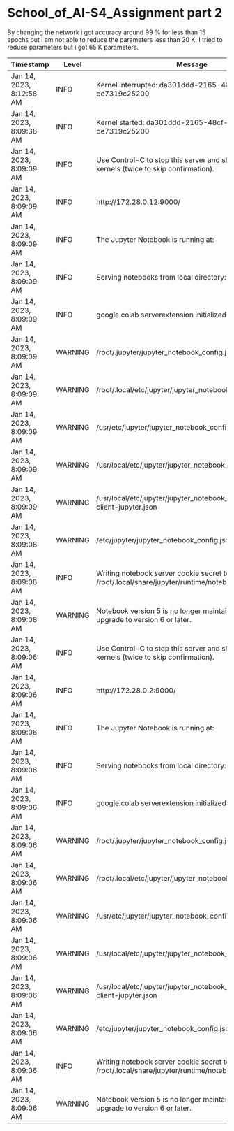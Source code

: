 # School_of_AI-S4_Assignment part 2

By changing the network i got accuracy around 99 % for less than 15 epochs but i am not able to reduce the parameters less than 20 K. I tried to reduce parameters but i got 65 K parameters.

|Timestamp|Level|Message|
|---|---|---|
|Jan 14, 2023, 8:12:58 AM|INFO|Kernel interrupted: da301ddd-2165-48cf-abaf-be7319c25200|
|Jan 14, 2023, 8:09:38 AM|INFO|Kernel started: da301ddd-2165-48cf-abaf-be7319c25200|
|Jan 14, 2023, 8:09:09 AM|INFO|Use Control-C to stop this server and shut down all kernels \(twice to skip confirmation\)\.|
|Jan 14, 2023, 8:09:09 AM|INFO|http://172\.28\.0\.12:9000/|
|Jan 14, 2023, 8:09:09 AM|INFO|The Jupyter Notebook is running at:|
|Jan 14, 2023, 8:09:09 AM|INFO|Serving notebooks from local directory: /|
|Jan 14, 2023, 8:09:09 AM|INFO|google\.colab serverextension initialized\.|
|Jan 14, 2023, 8:09:09 AM|WARNING|    	/root/\.jupyter/jupyter\_notebook\_config\.json|
|Jan 14, 2023, 8:09:09 AM|WARNING|    	/root/\.local/etc/jupyter/jupyter\_notebook\_config\.json|
|Jan 14, 2023, 8:09:09 AM|WARNING|    	/usr/etc/jupyter/jupyter\_notebook\_config\.json|
|Jan 14, 2023, 8:09:09 AM|WARNING|    	/usr/local/etc/jupyter/jupyter\_notebook\_config\.json|
|Jan 14, 2023, 8:09:09 AM|WARNING|    	/usr/local/etc/jupyter/jupyter\_notebook\_config\.d/panel-client-jupyter\.json|
|Jan 14, 2023, 8:09:08 AM|WARNING|    	/etc/jupyter/jupyter\_notebook\_config\.json|
|Jan 14, 2023, 8:09:08 AM|INFO|Writing notebook server cookie secret to /root/\.local/share/jupyter/runtime/notebook\_cookie\_secret|
|Jan 14, 2023, 8:09:08 AM|WARNING|Notebook version 5 is no longer maintained\. Please upgrade to version 6 or later\.|
|Jan 14, 2023, 8:09:06 AM|INFO|Use Control-C to stop this server and shut down all kernels \(twice to skip confirmation\)\.|
|Jan 14, 2023, 8:09:06 AM|INFO|http://172\.28\.0\.2:9000/|
|Jan 14, 2023, 8:09:06 AM|INFO|The Jupyter Notebook is running at:|
|Jan 14, 2023, 8:09:06 AM|INFO|Serving notebooks from local directory: /|
|Jan 14, 2023, 8:09:06 AM|INFO|google\.colab serverextension initialized\.|
|Jan 14, 2023, 8:09:06 AM|WARNING|    	/root/\.jupyter/jupyter\_notebook\_config\.json|
|Jan 14, 2023, 8:09:06 AM|WARNING|    	/root/\.local/etc/jupyter/jupyter\_notebook\_config\.json|
|Jan 14, 2023, 8:09:06 AM|WARNING|    	/usr/etc/jupyter/jupyter\_notebook\_config\.json|
|Jan 14, 2023, 8:09:06 AM|WARNING|    	/usr/local/etc/jupyter/jupyter\_notebook\_config\.json|
|Jan 14, 2023, 8:09:06 AM|WARNING|    	/usr/local/etc/jupyter/jupyter\_notebook\_config\.d/panel-client-jupyter\.json|
|Jan 14, 2023, 8:09:06 AM|WARNING|    	/etc/jupyter/jupyter\_notebook\_config\.json|
|Jan 14, 2023, 8:09:06 AM|INFO|Writing notebook server cookie secret to /root/\.local/share/jupyter/runtime/notebook\_cookie\_secret|
|Jan 14, 2023, 8:09:06 AM|WARNING|Notebook version 5 is no longer maintained\. Please upgrade to version 6 or later\.|
